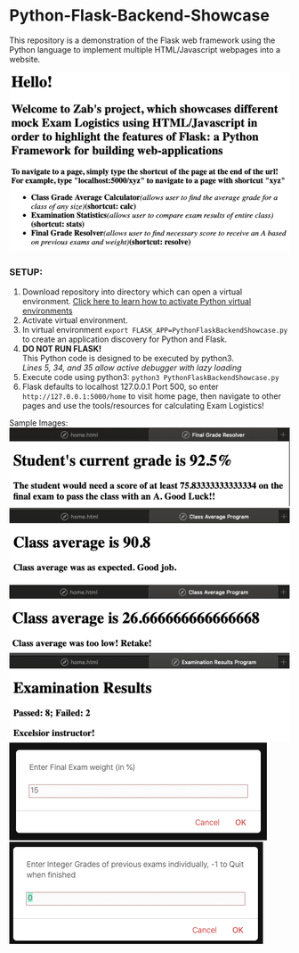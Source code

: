 # Python-Flask-Backend-Showcase
This repository is a demonstration of the Flask web framework using the Python language to implement multiple HTML/Javascript webpages into a website.

![](images/HOME.png)


### SETUP:
1. Download repository into directory which can open a virtual environment. [Click here to learn how to activate Python virtual environments](https://docs.python.org/3/library/venv.html)
2. Activate virtual environment.
3. In virtual environment `export FLASK_APP=PythonFlaskBackendShowcase.py` to create an application discovery for Python and Flask.
4. __DO NOT RUN FLASK!__<br/>This Python code is designed to be executed by python3.<br/>*Lines 5, 34, and 35 allow active debugger with lazy loading*
5. Execute code using python3: `python3 PythonFlaskBackendShowcase.py`
6. Flask defaults to localhost 127.0.0.1 Port 500, so enter `http://127.0.0.1:5000/home` to visit home page, then navigate to other pages and use the tools/resources for calculating Exam Logistics!


Sample Images:
![](images/GradeResolved.png)
![](images/ExpectedAverage.png)
![](images/LowAverage.png)
![](images/ExamResults.png)
![](images/ExamWeight.png)
![](images/Sentient.png)
